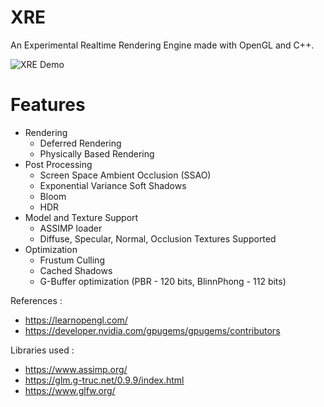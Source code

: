# XRE
An Experimental Realtime Rendering Engine made with OpenGL and C++.


![XRE Demo](https://github.com/AnupamSahu/XRE/blob/main/Extra/XRE%20Demo.gif)

# Features
* Rendering
   * Deferred Rendering
   * Physically Based Rendering
* Post Processing
   * Screen Space Ambient Occlusion (SSAO)
   * Exponential Variance Soft Shadows
   * Bloom
   * HDR
* Model and Texture Support
  * ASSIMP loader
  * Diffuse, Specular, Normal, Occlusion Textures Supported
* Optimization
  * Frustum Culling
  * Cached Shadows
  * G-Buffer optimization (PBR - 120 bits, BlinnPhong - 112 bits)

References :
* https://learnopengl.com/
* https://developer.nvidia.com/gpugems/gpugems/contributors

Libraries used :
* https://www.assimp.org/
* https://glm.g-truc.net/0.9.9/index.html
* https://www.glfw.org/
